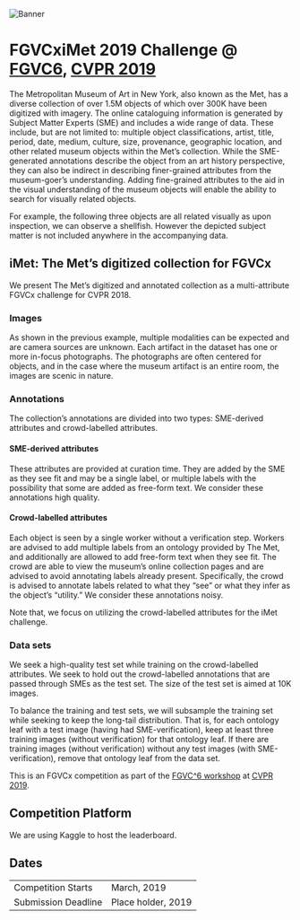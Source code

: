 ![Banner](https://rawgit.com/visipedia/fgvcx_imet_comp/chenyang/assets/placeholder.png)

# FGVCxiMet 2019 Challenge @ [FGVC6](https://sites.google.com/view/fgvc6/home), [CVPR 2019](http://cvpr2019.thecvf.com/)
The Metropolitan Museum of Art in New York, also known as the Met, has a diverse collection of over 1.5M objects of which over  300K have been digitized with imagery.  The online cataloguing  information is  generated by Subject Matter Experts (SME) and includes a wide range of data.  These include, but are not limited to: multiple object classifications, artist, title, period, date, medium, culture, size, provenance, geographic location, and other related museum objects within the Met’s collection.  While the SME-generated annotations describe the object from an art history perspective, they can also be indirect in describing finer-grained attributes from the museum-goer’s understanding.  Adding fine-grained attributes to the aid in the visual understanding of the museum objects will enable the ability to search for visually related objects.   

For example, the following three objects are all related visually as upon inspection, we can observe a shellfish.  However  the depicted subject matter is not included anywhere in the accompanying data.

## iMet: The Met’s digitized collection for FGVCx
We present The Met’s digitized and annotated collection as a multi-attribute FGVCx challenge for CVPR 2018.  
### Images
As shown in the previous example, multiple modalities can be expected and are camera sources are unknown.  Each artifact in the dataset has one or more in-focus photographs.  The photographs are often centered for objects, and in the case where the museum artifact is an entire room, the images are scenic in nature.
### Annotations
The collection’s annotations are divided into two types: SME-derived attributes and crowd-labelled attributes.
#### SME-derived attributes
These attributes are provided at curation time.  They are added by the SME as they see fit and may be a single label, or multiple labels with the possibility that some are added as free-form text.  We consider these annotations high quality.
#### Crowd-labelled attributes
Each object is seen by a single worker without a verification step.  Workers are advised to add multiple labels from an ontology provided by The Met, and additionally are allowed to add free-form text when they see fit.  The crowd are able to view the museum’s online collection pages  and are advised to avoid annotating labels already present.  Specifically, the crowd is advised to annotate labels related to what they “see” or what they infer as the object’s “utility.”   We consider these annotations noisy.

Note that, we focus on utilizing the crowd-labelled attributes for the iMet challenge.
### Data sets
We seek a high-quality test set while training on the crowd-labelled attributes.  We seek to hold out the crowd-labelled annotations that are passed through SMEs as the test set.  The size of the test set is aimed at 10K images.

To balance the training and test sets, we will subsample the training set while seeking to keep the long-tail distribution.  That is, for each ontology leaf with a test image (having had SME-verification), keep at least three training images (without verification) for that ontology leaf.  If there are training images (without verification) without any test images (with SME-verification), remove that ontology leaf from the data set.


This is an FGVCx competition as part of the [FGVC^6 workshop](https://sites.google.com/view/fgvc6/home) at [CVPR 2019](http://cvpr2019.thecvf.com/). 

## Competition Platform
We are using Kaggle to host the leaderboard.

## Dates
|||
|------|---------------|
Competition Starts |March, 2019|
Submission Deadline|Place holder, 2019|

